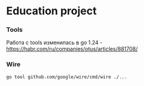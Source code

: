 # Education project


### Tools
Работа с tools изменилась в go 1.24 - https://habr.com/ru/companies/otus/articles/881708/

### Wire
`go tool github.com/google/wire/cmd/wire ./...`
